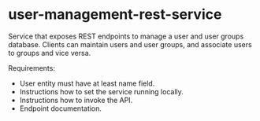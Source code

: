 # user-management-rest-service

Service that exposes REST endpoints to manage a user and user groups database. Clients can maintain users and user groups, and associate users to groups and vice versa.

Requirements:
- User entity must have at least name field.
- Instructions how to set the service running locally.
- Instructions how to invoke the API.
- Endpoint documentation.
